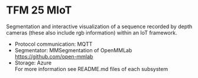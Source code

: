 # TFM 25 MIoT
Segmentation and interactive visualization of a sequence recorded by depth cameras (these also include rgb information) within an IoT framework.<br>
- Protocol communication: MQTT
- Segmentator: MMSegmentation of OpenMMLab https://github.com/open-mmlab
- Storage: Azure<br>
For more information see README.md files of each subsystem
